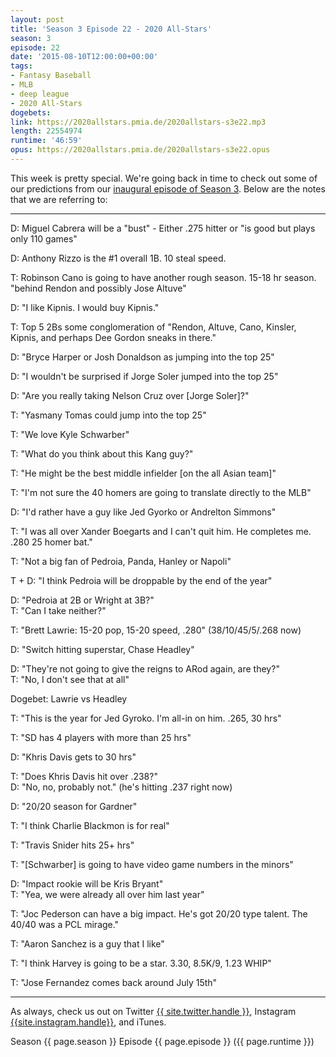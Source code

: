 ```yaml
---
layout: post
title: 'Season 3 Episode 22 - 2020 All-Stars'
season: 3
episode: 22
date: '2015-08-10T12:00:00+00:00'
tags:
- Fantasy Baseball
- MLB
- deep league
- 2020 All-Stars
dogebets:
link: https://2020allstars.pmia.de/2020allstars-s3e22.mp3
length: 22554974
runtime: '46:59'
opus: https://2020allstars.pmia.de/2020allstars-s3e22.opus
---
```

This week is pretty special.  We're going back in time to check out some of our predictions from our [inaugural episode of Season 3](http://2020allstars.da3.net/2015/02/15/2020-allstars-season-3-episode-01/).  Below are the notes that we are referring to:

***  
D: Miguel Cabrera will be a "bust" - Either .275 hitter or "is good but plays only 110 games"  

D: Anthony Rizzo is the #1 overall 1B.  10 steal speed.  

T: Robinson Cano is going to have another rough season.  15-18 hr season.  "behind Rendon and possibly Jose Altuve"  

D: "I like Kipnis.  I would buy Kipnis."  

T: Top 5 2Bs some conglomeration of "Rendon, Altuve, Cano, Kinsler, Kipnis, and perhaps Dee Gordon sneaks in there."  

D: "Bryce Harper or Josh Donaldson as jumping into the top 25"  

D: "I wouldn't be surprised if Jorge Soler jumped into the top 25"  

D: "Are you really taking Nelson Cruz over [Jorge Soler]?"  

T: "Yasmany Tomas could jump into the top 25"  

T: "We love Kyle Schwarber"  

T: "What do you think about this Kang guy?"  

T: "He might be the best middle infielder [on the all Asian team]"  

T: "I'm not sure the 40 homers are going to translate directly to the MLB"  

D: "I'd rather have a guy like Jed Gyorko or Andrelton Simmons"  

T: "I was all over Xander Boegarts and I can't quit him.  He completes me.  .280 25 homer bat."  

T: "Not a big fan of Pedroia, Panda, Hanley or Napoli"  

T + D: "I think Pedroia will be droppable by the end of the year"  

D: "Pedroia at 2B or Wright at 3B?"  
T: "Can I take neither?"  

T: "Brett Lawrie: 15-20 pop, 15-20 speed, .280" (38/10/45/5/.268 now)  

D: "Switch hitting superstar, Chase Headley"  

D: "They're not going to give the reigns to ARod again, are they?"  
T: "No, I don't see that at all"  

Dogebet: Lawrie vs Headley  

T: "This is the year for Jed Gyroko.  I'm all-in on him.  .265, 30 hrs"  

T: "SD has 4 players with more than 25 hrs"   

D: "Khris Davis gets to 30 hrs"  

T: "Does Khris Davis hit over .238?"  
D: "No, no, probably not." (he's hitting .237 right now)  

D: "20/20 season for Gardner"  

T: "I think Charlie Blackmon is for real"  

T: "Travis Snider hits 25+ hrs"  

T: "[Schwarber] is going to have video game numbers in the minors"  

D: "Impact rookie will be Kris Bryant"  
T: "Yea, we were already all over him last year"  

T: "Joc Pederson can have a big impact.  He's got 20/20 type talent.  The 40/40 was a PCL mirage."  

T: "Aaron Sanchez is a guy that I like"  

T: "I think Harvey is going to be a star.  3.30, 8.5K/9, 1.23 WHIP"  

T: "Jose Fernandez comes back around July 15th"  
***  

As always, check us out on Twitter [{{ site.twitter.handle }}]({{site.twitter.url}}), Instagram [{{site.instagram.handle}}]({{site.instagram.url}}), and iTunes.  

Season {{ page.season }} Episode {{ page.episode }} ({{ page.runtime }})  
